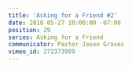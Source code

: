 ```yaml
---
title: 'Asking for a Friend #2'
date: 2018-05-27 10:00:00 -07:00
position: 29
series: Asking for a Friend
communicator: Pastor Jason Graves
vimeo_id: 272373989
---
```


